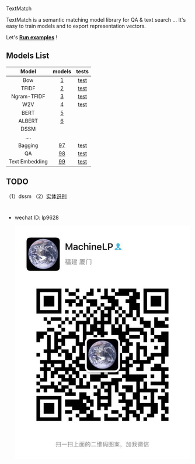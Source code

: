 
TextMatch

TextMatch is a semantic matching model library for QA & text search ...  It's easy to train models and to export representation vectors.

Let's [**Run examples**](./EXAMPLES.md) !

## Models List

|         Model       |   models   |    tests   |
| :-----------------: | :---------:| :---------:|
|  Bow  | [1](./textmatch/models/text_embedding/bow_sklearn.py)                    | [test](./tests/models_test/bow_sklearn_test.py) |
| TFIDF | [2](./textmatch/models/text_embedding/tf_idf_sklearn.py)                 | [test](./tests/models_test/tf_idf_sklearn_test.py) |
| Ngram-TFIDF     | [3](./textmatch/models/text_embedding/ngram_tf_idf_sklearn.py) | [test](./tests/models_test/ngram_tf_idf_sklearn_test.py) |
| W2V     | [4](./textmatch/models/text_embedding/w2v.py)                          | [test](./tests/models_test/w2v_test.py) |
| BERT    | [5](./textmatch/models/text_embedding/bert_embedding.py)               |
| ALBERT  | [6](./textmatch/models/text_embedding/albert_embedding.py)             |
| DSSM    |  |  |
| ....    |  |  |
| Bagging    | [97](./textmatch/models/text_embedding/model_factory_sklearn.py)     | [test](./tests/models_test/factory_test.py)  |
| QA    | [98](./textmatch/core/qa_match.py)     | [test](./tests/core_test/qa_match_test.py)  |
| Text Embedding    | [99](./textmatch/core/text_embedding.py)     | [test](./tests/core_test/text_embedding_test.py)  |



## TODO
（1）dssm
（2）[实体识别](https://github.com/bojone/bert4keras/blob/master/examples/task_sequence_labeling_ner_crf.py)




# 
- wechat ID: lp9628

  ![wechat](./docs/pics/WechatIMG.jpeg)
